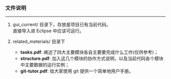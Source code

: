 ### 文件说明
---
1. gui_current/ 目录下，存放是项目已有当前代码。  
	直接导入进 Eclipse 中应该可运行。  
	
2. related_meterials/ 目录下
	* **tasks.pdf**: 阐述了四大主要模块各自主要要完成什么工作(仅供参考)；
	* **structure.pdf**: 加入这几个模块的协作方式说明，以及当前代码各个模块中主要数据的运行实例；
	* **git-tutor.pdf**: 给大家使用 git 提供一个简单地用户手册。
 